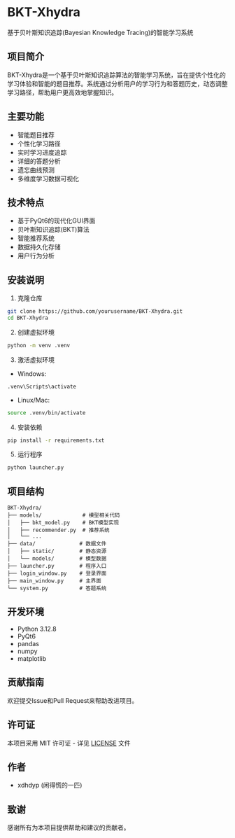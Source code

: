 # BKT-Xhydra

基于贝叶斯知识追踪(Bayesian Knowledge Tracing)的智能学习系统

## 项目简介

BKT-Xhydra是一个基于贝叶斯知识追踪算法的智能学习系统，旨在提供个性化的学习体验和智能的题目推荐。系统通过分析用户的学习行为和答题历史，动态调整学习路径，帮助用户更高效地掌握知识。

## 主要功能

- 智能题目推荐
- 个性化学习路径
- 实时学习进度追踪
- 详细的答题分析
- 遗忘曲线预测
- 多维度学习数据可视化

## 技术特点

- 基于PyQt6的现代化GUI界面
- 贝叶斯知识追踪(BKT)算法
- 智能推荐系统
- 数据持久化存储
- 用户行为分析

## 安装说明

1. 克隆仓库

```bash
git clone https://github.com/yourusername/BKT-Xhydra.git
cd BKT-Xhydra
```

2. 创建虚拟环境

```bash
python -m venv .venv
```

3. 激活虚拟环境

- Windows:

```bash
.venv\Scripts\activate
```

- Linux/Mac:

```bash
source .venv/bin/activate
```

4. 安装依赖

```bash
pip install -r requirements.txt
```

5. 运行程序

```bash
python launcher.py
```

## 项目结构

```
BKT-Xhydra/
├── models/             # 模型相关代码
│   ├── bkt_model.py    # BKT模型实现
│   ├── recommender.py  # 推荐系统
│   └── ...
├── data/              # 数据文件
│   ├── static/        # 静态资源
│   └── models/        # 模型数据
├── launcher.py        # 程序入口
├── login_window.py    # 登录界面
├── main_window.py     # 主界面
└── system.py          # 答题系统
```

## 开发环境

- Python 3.12.8
- PyQt6
- pandas
- numpy
- matplotlib

## 贡献指南

欢迎提交Issue和Pull Request来帮助改进项目。

## 许可证

本项目采用 MIT 许可证 - 详见 [LICENSE](LICENSE) 文件

## 作者

- xdhdyp (闲得慌的一匹)

## 致谢

感谢所有为本项目提供帮助和建议的贡献者。
